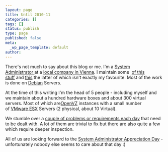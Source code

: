```yaml
---
layout: page
title: Until 2010-11
categories: []
tags: []
status: publish
type: page
published: false
meta:
  _wp_page_template: default
author: 
---
```

<p>There's not much to say about this blog or me. I'm a <a title="System Administrator [wikipedia.org]" href="http://en.wikipedia.org/wiki/System_Administrator">System Administrator </a>at a <a href="http://www.inqnet.at/">local company in Vienna</a>. I maintain some  <a href="http://en.wikipedia.org/wiki/List_of_operating_systems#Free.2FOpen_source_Unix-like">of this stuff</a> and <a href="http://www.microsoft.com/windows/">this</a> the latter of which isn't exactly my favourite. Most of the work is done on <a href="http://www.debian.org">Debian</a> Servers.</p>
<p>At the time of this writing I'm the head of 5 people - including myself and we maintain about a hundred hardware boxes and about 300 virtual servers. Most of which are<a href="http://en.wikipedia.org/wiki/OpenVZ">OpenVZ</a> instances with a small number of <a href="http://en.wikipedia.org/wiki/VMware_ESX">VMware ESX</a> Servers (2 physical, about 10 Virtual).</p>
<p>We stumble over a <a href="http://en.wikipedia.org/wiki/System_administration#Duties_of_a_system_administrator">couple of problems or requirements each day</a> that need to be dealt with. A lot of them are trivial to fix but there are also quite a few which require deeper inspection.</p>
<p>All of us are looking forward to the <a href="http://en.wikipedia.org/wiki/System_Administrator_Appreciation_Day">System Administrator Appreciation Day</a> - unfortunately nobody else seems to care about that day :)</p>

